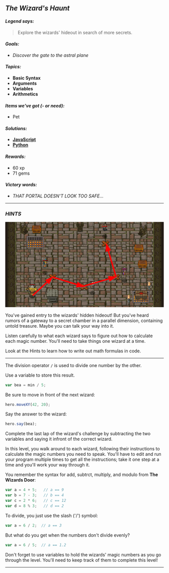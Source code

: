 ## _The Wizard's Haunt_

#### _Legend says:_
> Explore the wizards' hideout in search of more secrets.

#### _Goals:_
+ _Discover the gate to the astral plane_

#### _Topics:_
+ **Basic Syntax**
+ **Arguments**
+ **Variables**
+ **Arithmetics**

#### _Items we've got (- or need):_
+ Pet

#### _Solutions:_
+ **[JavaScript](wizHaunt.js)**
+ **[Python](wiz_haunt.py "Top-5 - 12.13s")**

#### _Rewards:_
+ 60 xp
+ 71 gems

#### _Victory words:_
+ _THAT PORTAL DOESN'T LOOK TOO SAFE..._

___

### _HINTS_

![](img/wizardsHaunt.jpg)

You've gained entry to the wizards' hidden hideout! But you've heard rumors of a gateway to a secret chamber in a parallel dimension, containing untold treasure. Maybe you can talk your way into it.

Listen carefully to what each wizard says to figure out how to calculate each magic number. You'll need to take things one wizard at a time.

Look at the Hints to learn how to write out math formulas in code.

___

The division operator `/` is used to divide one number by the other.

Use a variable to store this result.

```javascript
var bea = min / 5;
```

Be sure to move in front of the next wizard:

```javascript
hero.moveXY(42, 20);
```

Say the answer to the wizard:

```javascript
hero.say(bea);
```

Complete the last lap of the wizard's challenge by subtracting the two variables and saying it infront of the correct wizard.

In this level, you walk around to each wizard, following their instructions to calculate the magic numbers you need to speak. You'll have to edit and run your program multiple times to get all the instructions; take it one step at a time and you'll work your way through it.

You remember the syntax for add, subtrct, multiply, and modulo from **The Wizards Door**:

```javascript
var a = 4 + 5;   // a == 9
var b = 7 - 3;   // b == 4
var c = 2 * 6;   // c == 12
var d = 8 % 3;   // d == 2
```

To divide, you just use the slash ('/') symbol:

```javascript
var a = 6 / 2;  // a == 3
```

But what do you get when the numbers don't divide evenly?

```javascript
var a = 6 / 5;  // a == 1.2
```

Don't forget to use variables to hold the wizards' magic numbers as you go through the level. You'll need to keep track of them to complete this level!

___
